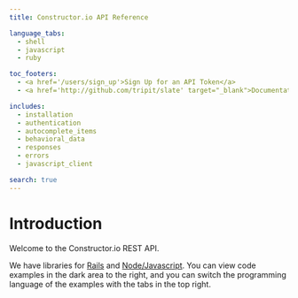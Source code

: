 ```yaml
---
title: Constructor.io API Reference

language_tabs:
  - shell
  - javascript
  - ruby

toc_footers:
  - <a href='/users/sign_up'>Sign Up for an API Token</a>
  - <a href='http://github.com/tripit/slate' target="_blank">Documentation Powered by Slate</a>

includes:
  - installation
  - authentication
  - autocomplete_items
  - behavioral_data
  - responses
  - errors
  - javascript_client

search: true
---
```


# Introduction

Welcome to the Constructor.io REST API.

We have libraries for [Rails](https://github.com/Constructor-io/constructorio-ruby) and [Node/Javascript](https://github.com/Constructor-io/constructorio-javascript).  You can view code examples in the dark area to the right, and you can switch the programming language of the examples with the tabs in the top right.

